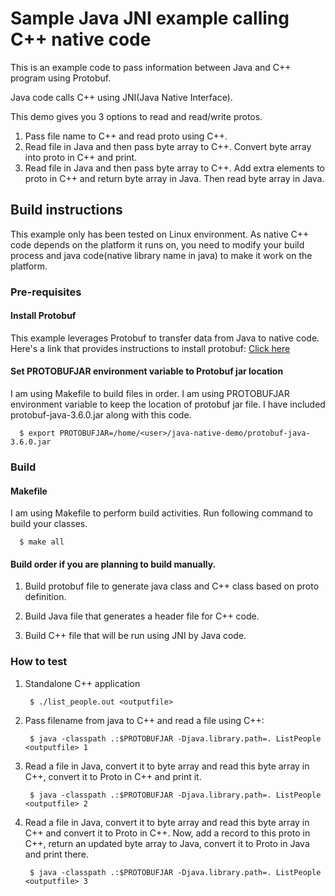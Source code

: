 # Sample Java JNI example calling C++ native code

This is an example code to pass information between Java and C++ program using Protobuf.

Java code calls C++ using JNI(Java Native Interface).

This demo gives you 3 options to read and read/write protos.

1. Pass file name to C++ and read proto using C++.
2. Read file in Java and then pass byte array to C++. Convert byte array into proto in C++ and print.
3. Read file in Java and then pass byte array to C++. Add extra elements to proto in C++ and return byte array in Java. Then read byte array in Java.



## Build instructions
This example only has been tested on Linux environment. As native C++ code depends on the platform it runs on, you need to modify
your build process and java code(native library name in java) to make it work on the platform.

### Pre-requisites
#### Install Protobuf 
This example leverages Protobuf to transfer data from Java to native code. Here's a link that provides instructions to
install protobuf: <a href="https://github.com/protocolbuffers/protobuf/blob/master/src/README.md" target="_blank">Click here</a>



#### Set PROTOBUFJAR environment variable to Protobuf jar location
I am using Makefile to build files in order. I am using PROTOBUFJAR environment variable to keep the location of protobuf jar file. I have included protobuf-java-3.6.0.jar along with this code.

      $ export PROTOBUFJAR=/home/<user>/java-native-demo/protobuf-java-3.6.0.jar



### Build

#### Makefile
I am using Makefile to perform build activities. Run following command to build your classes.

      $ make all




#### Build order if you are planning to build manually.
1. Build protobuf file to generate java class and C++ class based on proto definition.

2. Build Java file that generates a header file for C++ code.

3. Build C++ file that will be run using JNI by Java code.


### How to test
1. Standalone C++ application
        
        $ ./list_people.out <outputfile>
        
2. Pass filename from  java to C++ and read a file using C++:

        $ java -classpath .:$PROTOBUFJAR -Djava.library.path=. ListPeople <outputfile> 1


3. Read a file in Java, convert it to byte array and read this byte array in C++, convert it to Proto in C++ and print it.

        $ java -classpath .:$PROTOBUFJAR -Djava.library.path=. ListPeople <outputfile> 2


4. Read a file in Java, convert it to byte array and read this byte array in C++ and convert it to Proto in C++. Now, add a record to this proto in C++, return an updated byte array to Java, convert it to Proto in Java and print there.

        $ java -classpath .:$PROTOBUFJAR -Djava.library.path=. ListPeople <outputfile> 3

